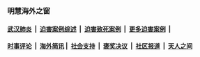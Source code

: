 
### 明慧海外之窗

####  [武汉肺炎](indexes/365.md?t=05281200) &nbsp;|&nbsp;  [迫害案例综述](indexes/328.md?t=05281200) &nbsp;|&nbsp; [迫害致死案例](indexes/277.md?t=05281200)  &nbsp;|&nbsp; [更多迫害案例](indexes/81.md?t=05281200)  &nbsp;|&nbsp; 
####  [时事评论](indexes/19.md?t=05281200) &nbsp;|&nbsp; [海外简讯](indexes/245.md?t=05281200)&nbsp;|&nbsp;  [社会支持](indexes/140.md?t=05281200) &nbsp;|&nbsp; [褒奖决议](indexes/282.md?t=05281200) &nbsp;|&nbsp; [社区报道](indexes/91.md?t=05281200)  &nbsp;|&nbsp; [天人之间](indexes/78.md?t=05281200) 

